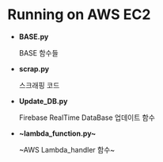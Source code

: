 # Running on AWS EC2

- __BASE.py__
  
   BASE 함수들
  
- __scrap.py__

  스크래핑 코드
  
- __Update_DB.py__ 
    
   Firebase RealTime DataBase 업데이트 함수
   
- __~lambda_function.py~__

  ~AWS Lambda_handler 함수~
